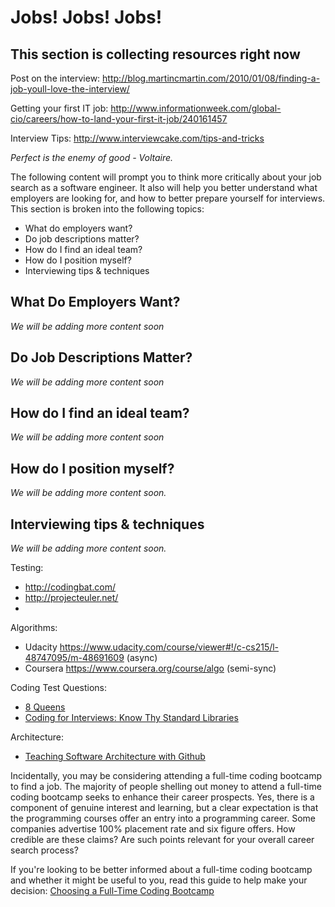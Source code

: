 # Jobs! Jobs! Jobs!

## This section is collecting resources right now

Post on the interview:
http://blog.martincmartin.com/2010/01/08/finding-a-job-youll-love-the-interview/

Getting your first IT job:
http://www.informationweek.com/global-cio/careers/how-to-land-your-first-it-job/240161457

Interview Tips:
http://www.interviewcake.com/tips-and-tricks

_Perfect is the enemy of good - Voltaire._

The following content will prompt you to think more critically about your job search as a software engineer. It also will help you better understand what employers are looking for, and how to better prepare yourself for interviews.  This section is broken into the following topics:

* What do employers want?
* Do job descriptions matter?
* How do I find an ideal team?
* How do I position myself?
* Interviewing tips & techniques

## What Do Employers Want?

_We will be adding more content soon_

## Do Job Descriptions Matter?

_We will be adding more content soon_

## How do I find an ideal team?

_We will be adding more content soon_

## How do I position myself?

_We will be adding more content soon._

## Interviewing tips & techniques

_We will be adding more content soon._

Testing:

* http://codingbat.com/
* http://projecteuler.net/
* 

Algorithms:
* Udacity https://www.udacity.com/course/viewer#!/c-cs215/l-48747095/m-48691609 (async)
* Coursera https://www.coursera.org/course/algo (semi-sync)

Coding Test Questions:
* [8 Queens](http://jetheis.com/blog/2013/12/01/programming-interview-question-eight-queens/)
* [Coding for Interviews: Know Thy Standard Libraries](http://blog.codingforinterviews.com/reading-code-standard-libraries/)

Architecture:
* [Teaching Software Architecture with Github](http://avandeursen.com/2013/12/30/teaching-software-architecture-with-github/)

Incidentally, you may be considering attending a full-time coding bootcamp to find a job. The majority of people shelling out money to attend a full-time coding bootcamp seeks to enhance their career prospects. Yes, there is a component of genuine interest and learning, but a clear expectation is that the programming courses offer an entry into a programming career. Some companies advertise 100% placement rate and six figure offers. How credible are these claims? Are such points relevant for your overall career search process?

If you're looking to be better informed about a full-time coding bootcamp and whether it might be useful to you, read this guide to help make your decision: [Choosing a Full-Time Coding Bootcamp](leanpub.com/choosing-programming-course)
